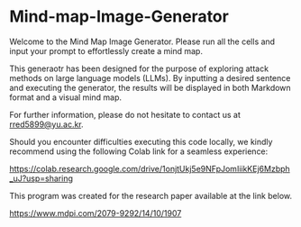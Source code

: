 # Mind-map-Image-Generator
Welcome to the Mind Map Image Generator. Please run all the cells and input your prompt to effortlessly create a mind map.

This generaotr has been designed for the purpose of exploring attack methods on large language models (LLMs). By inputting a desired sentence and executing the generator, the results will be displayed in both Markdown format and a visual mind map.

For further information, please do not hesitate to contact us at rred5899@yu.ac.kr.

Should you encounter difficulties executing this code locally, we kindly recommend using the following Colab link for a seamless experience:

https://colab.research.google.com/drive/1onjtUkj5e9NFpJomIiikKEj6Mzbph_uJ?usp=sharing





This program was created for the research paper available at the link below.

https://www.mdpi.com/2079-9292/14/10/1907

